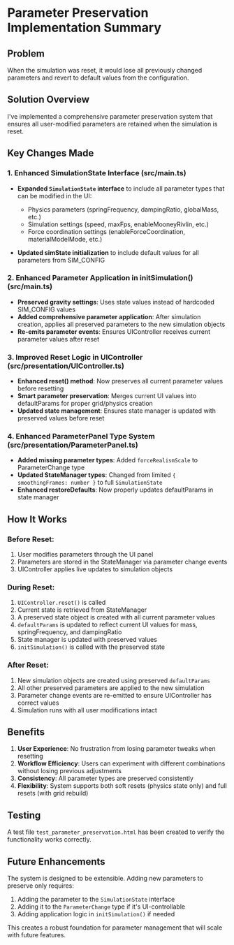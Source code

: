 # Parameter Preservation Implementation Summary

## Problem
When the simulation was reset, it would lose all previously changed parameters and revert to default values from the configuration.

## Solution Overview
I've implemented a comprehensive parameter preservation system that ensures all user-modified parameters are retained when the simulation is reset.

## Key Changes Made

### 1. Enhanced SimulationState Interface (src/main.ts)
- **Expanded `SimulationState` interface** to include all parameter types that can be modified in the UI:
  - Physics parameters (springFrequency, dampingRatio, globalMass, etc.)
  - Simulation settings (speed, maxFps, enableMooneyRivlin, etc.)
  - Force coordination settings (enableForceCoordination, materialModelMode, etc.)
  
- **Updated simState initialization** to include default values for all parameters from SIM_CONFIG

### 2. Enhanced Parameter Application in initSimulation() (src/main.ts)
- **Preserved gravity settings**: Uses state values instead of hardcoded SIM_CONFIG values
- **Added comprehensive parameter application**: After simulation creation, applies all preserved parameters to the new simulation objects
- **Re-emits parameter events**: Ensures UIController receives current parameter values after reset

### 3. Improved Reset Logic in UIController (src/presentation/UIController.ts)
- **Enhanced reset() method**: Now preserves all current parameter values before resetting
- **Smart parameter preservation**: Merges current UI values into defaultParams for proper grid/physics creation
- **Updated state management**: Ensures state manager is updated with preserved values before reset

### 4. Enhanced ParameterPanel Type System (src/presentation/ParameterPanel.ts)
- **Added missing parameter types**: Added `forceRealismScale` to ParameterChange type
- **Updated StateManager types**: Changed from limited `{ smoothingFrames: number }` to full `SimulationState`
- **Enhanced restoreDefaults**: Now properly updates defaultParams in state manager

## How It Works

### Before Reset:
1. User modifies parameters through the UI panel
2. Parameters are stored in the StateManager via parameter change events
3. UIController applies live updates to simulation objects

### During Reset:
1. `UIController.reset()` is called
2. Current state is retrieved from StateManager
3. A preserved state object is created with all current parameter values
4. `defaultParams` is updated to reflect current UI values for mass, springFrequency, and dampingRatio
5. State manager is updated with preserved values
6. `initSimulation()` is called with the preserved state

### After Reset:
1. New simulation objects are created using preserved `defaultParams`
2. All other preserved parameters are applied to the new simulation
3. Parameter change events are re-emitted to ensure UIController has correct values
4. Simulation runs with all user modifications intact

## Benefits

1. **User Experience**: No frustration from losing parameter tweaks when resetting
2. **Workflow Efficiency**: Users can experiment with different combinations without losing previous adjustments
3. **Consistency**: All parameter types are preserved consistently
4. **Flexibility**: System supports both soft resets (physics state only) and full resets (with grid rebuild)

## Testing

A test file `test_parameter_preservation.html` has been created to verify the functionality works correctly.

## Future Enhancements

The system is designed to be extensible. Adding new parameters to preserve only requires:
1. Adding the parameter to the `SimulationState` interface
2. Adding it to the `ParameterChange` type if it's UI-controllable
3. Adding application logic in `initSimulation()` if needed

This creates a robust foundation for parameter management that will scale with future features.
